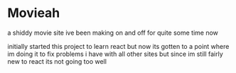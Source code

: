# Movieah

a shiddy movie site ive been making on and off for quite some time now

initially started this project to learn react but now its gotten to a point where im doing it to fix problems i have with all other sites but since im still fairly new to react its not going too well


